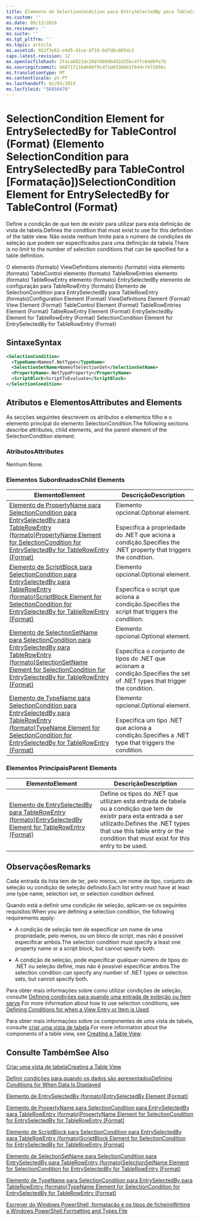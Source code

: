 ```yaml
---
title: Elemento de SelectionCondition para EntrySelectedBy para TableControl (formato) | Documentos da Microsoft
ms.custom: ''
ms.date: 09/13/2016
ms.reviewer: ''
ms.suite: ''
ms.tgt_pltfrm: ''
ms.topic: article
ms.assetid: 912f3e63-e4d5-41ce-8710-6dfd8c885dc2
caps.latest.revision: 12
ms.openlocfilehash: 2faca6021dc26878869bdd2d35bc4ffc64d0fe7b
ms.sourcegitcommit: b6871f21bd666f9cd71dd336bb3f844cf472b56c
ms.translationtype: MT
ms.contentlocale: pt-PT
ms.lasthandoff: 02/03/2019
ms.locfileid: "56850478"
---
```

# <a name="selectioncondition-element-for-entryselectedby-for-tablecontrol-format"></a><span data-ttu-id="2f792-102">SelectionCondition Element for EntrySelectedBy for TableControl (Format) (Elemento SelectionCondition para EntrySelectedBy para TableControl [Formatação])</span><span class="sxs-lookup"><span data-stu-id="2f792-102">SelectionCondition Element for EntrySelectedBy for TableControl (Format)</span></span>

<span data-ttu-id="2f792-103">Define a condição de que tem de existir para utilizar para esta definição de vista de tabela.</span><span class="sxs-lookup"><span data-stu-id="2f792-103">Defines the condition that must exist to use for this definition of the table view.</span></span> <span data-ttu-id="2f792-104">Não existe nenhum limite para o número de condições de seleção que podem ser especificados para uma definição de tabela.</span><span class="sxs-lookup"><span data-stu-id="2f792-104">There is no limit to the number of selection conditions that can be specified for a table definition.</span></span>

<span data-ttu-id="2f792-105">O elemento (formato) ViewDefinitions elemento (formato) vista elemento (formato) TableControl elemento (formato) TableRowEntries elemento (formato) TableRowEntry elemento (formato) EntrySelectedBy elemento de configuração para TableRowEntry (formato) Elemento de SelectionCondition para EntrySelectedBy para TableRowEntry (formato)</span><span class="sxs-lookup"><span data-stu-id="2f792-105">Configuration Element (Format) ViewDefinitions Element (Format) View Element (Format) TableControl Element (Format) TableRowEntries Element (Format) TableRowEntry Element (Format) EntrySelectedBy Element for TableRowEntry (Format) SelectionCondition Element for EntrySelectedBy for TableRowEntry (Format)</span></span>

## <a name="syntax"></a><span data-ttu-id="2f792-106">Sintaxe</span><span class="sxs-lookup"><span data-stu-id="2f792-106">Syntax</span></span>

```xml
<SelectionCondition>
  <TypeName>Nameof.NetType</TypeName>
  <SelectionSetName>NameofSelectionSet</SelectionSetName>
  <PropertyName>.NetTypeProperty</PropertyName>
  <ScriptBlock>ScriptToEvaluate</ScriptBlock>
</SelectionCondition>
```

## <a name="attributes-and-elements"></a><span data-ttu-id="2f792-107">Atributos e Elementos</span><span class="sxs-lookup"><span data-stu-id="2f792-107">Attributes and Elements</span></span>

<span data-ttu-id="2f792-108">As secções seguintes descrevem os atributos e elementos filho e o elemento principal do elemento SelectionCondition.</span><span class="sxs-lookup"><span data-stu-id="2f792-108">The following sections describe attributes, child elements, and the parent element of the SelectionCondition element.</span></span>

### <a name="attributes"></a><span data-ttu-id="2f792-109">Atributos</span><span class="sxs-lookup"><span data-stu-id="2f792-109">Attributes</span></span>

<span data-ttu-id="2f792-110">Nenhum.</span><span class="sxs-lookup"><span data-stu-id="2f792-110">None.</span></span>

### <a name="child-elements"></a><span data-ttu-id="2f792-111">Elementos Subordinados</span><span class="sxs-lookup"><span data-stu-id="2f792-111">Child Elements</span></span>

|<span data-ttu-id="2f792-112">Elemento</span><span class="sxs-lookup"><span data-stu-id="2f792-112">Element</span></span>|<span data-ttu-id="2f792-113">Descrição</span><span class="sxs-lookup"><span data-stu-id="2f792-113">Description</span></span>|
|-------------|-----------------|
|[<span data-ttu-id="2f792-114">Elemento de PropertyName para SelectionCondition para EntrySelectedBy para TableRowEntry (formato)</span><span class="sxs-lookup"><span data-stu-id="2f792-114">PropertyName Element for SelectionCondition for EntrySelectedBy for TableRowEntry (Format)</span></span>](./propertyname-element-for-selectioncondition-for-entryselectedby-for-tablerowentry-format.md)|<span data-ttu-id="2f792-115">Elemento opcional.</span><span class="sxs-lookup"><span data-stu-id="2f792-115">Optional element.</span></span><br /><br /> <span data-ttu-id="2f792-116">Especifica a propriedade do .NET que aciona a condição.</span><span class="sxs-lookup"><span data-stu-id="2f792-116">Specifies the .NET property that triggers the condition.</span></span>|
|[<span data-ttu-id="2f792-117">Elemento de ScriptBlock para SelectionCondition para EntrySelectedBy para TableRowEntry (formato)</span><span class="sxs-lookup"><span data-stu-id="2f792-117">ScriptBlock Element for SelectionCondition for EntrySelectedBy for TableRowEntry (Format)</span></span>](./scriptblock-element-for-selectioncondition-for-entryselectedby-for-tablecontrol-format.md)|<span data-ttu-id="2f792-118">Elemento opcional.</span><span class="sxs-lookup"><span data-stu-id="2f792-118">Optional element.</span></span><br /><br /> <span data-ttu-id="2f792-119">Especifica o script que aciona a condição.</span><span class="sxs-lookup"><span data-stu-id="2f792-119">Specifies the script that triggers the condition.</span></span>|
|[<span data-ttu-id="2f792-120">Elemento de SelectionSetName para SelectionCondition para EntrySelectedBy para TableRowEntry (formato)</span><span class="sxs-lookup"><span data-stu-id="2f792-120">SelectionSetName Element for SelectionCondition for EntrySelectedBy for TableRowEntry (Format)</span></span>](./selectionsetname-element-for-selectioncondition-for-entryselectedby-for-tablecontrol-format.md)|<span data-ttu-id="2f792-121">Elemento opcional.</span><span class="sxs-lookup"><span data-stu-id="2f792-121">Optional element.</span></span><br /><br /> <span data-ttu-id="2f792-122">Especifica o conjunto de tipos do .NET que acionam a condição.</span><span class="sxs-lookup"><span data-stu-id="2f792-122">Specifies the set of .NET types that trigger the condition.</span></span>|
|[<span data-ttu-id="2f792-123">Elemento de TypeName para SelectionCondition para EntrySelectedBy para TableRowEntry (formato)</span><span class="sxs-lookup"><span data-stu-id="2f792-123">TypeName Element for SelectionCondition for EntrySelectedBy for TableRowEntry (Format)</span></span>](./typename-element-for-selectioncondition-for-entryselectedby-for-tablecontrol-format.md)|<span data-ttu-id="2f792-124">Elemento opcional.</span><span class="sxs-lookup"><span data-stu-id="2f792-124">Optional element.</span></span><br /><br /> <span data-ttu-id="2f792-125">Especifica um tipo .NET que aciona a condição.</span><span class="sxs-lookup"><span data-stu-id="2f792-125">Specifies a .NET type that triggers the condition.</span></span>|

### <a name="parent-elements"></a><span data-ttu-id="2f792-126">Elementos Principais</span><span class="sxs-lookup"><span data-stu-id="2f792-126">Parent Elements</span></span>

|<span data-ttu-id="2f792-127">Elemento</span><span class="sxs-lookup"><span data-stu-id="2f792-127">Element</span></span>|<span data-ttu-id="2f792-128">Descrição</span><span class="sxs-lookup"><span data-stu-id="2f792-128">Description</span></span>|
|-------------|-----------------|
|[<span data-ttu-id="2f792-129">Elemento de EntrySelectedBy para TableRowEntry (formato)</span><span class="sxs-lookup"><span data-stu-id="2f792-129">EntrySelectedBy Element for TableRowEntry (Format)</span></span>](./entryselectedby-element-for-tablerowentry-for-tablecontrol-format.md)|<span data-ttu-id="2f792-130">Define os tipos do .NET que utilizam esta entrada de tabela ou a condição que tem de existir para esta entrada a ser utilizado.</span><span class="sxs-lookup"><span data-stu-id="2f792-130">Defines the .NET types that use this table entry or the condition that must exist for this entry to be used.</span></span>|

## <a name="remarks"></a><span data-ttu-id="2f792-131">Observações</span><span class="sxs-lookup"><span data-stu-id="2f792-131">Remarks</span></span>

<span data-ttu-id="2f792-132">Cada entrada da lista tem de ter, pelo menos, um nome de tipo, conjunto de seleção ou condição de seleção definido.</span><span class="sxs-lookup"><span data-stu-id="2f792-132">Each list entry must have at least one type name, selection set, or selection condition defined.</span></span>

<span data-ttu-id="2f792-133">Quando está a definir uma condição de seleção, aplicam-se os seguintes requisitos:</span><span class="sxs-lookup"><span data-stu-id="2f792-133">When you are defining a selection condition, the following requirements apply:</span></span>

- <span data-ttu-id="2f792-134">A condição de seleção tem de especificar um nome de uma propriedade, pelo menos, ou um bloco de script, mas não é possível especificar ambos.</span><span class="sxs-lookup"><span data-stu-id="2f792-134">The selection condition must specify a least one property name or a script block, but cannot specify both.</span></span>

- <span data-ttu-id="2f792-135">A condição de seleção, pode especificar qualquer número de tipos do .NET ou seleção define, mas não é possível especificar ambos.</span><span class="sxs-lookup"><span data-stu-id="2f792-135">The selection condition can specify any number of .NET types or selection sets, but cannot specify both.</span></span>

<span data-ttu-id="2f792-136">Para obter mais informações sobre como utilizar condições de seleção, consulte [Defining condições para quando uma entrada de exibição ou Item serve](./defining-conditions-for-displaying-data.md).</span><span class="sxs-lookup"><span data-stu-id="2f792-136">For more information about how to use selection conditions, see [Defining Conditions for when a View Entry or Item is Used](./defining-conditions-for-displaying-data.md).</span></span>

<span data-ttu-id="2f792-137">Para obter mais informações sobre os componentes de uma vista de tabela, consulte [criar uma vista de tabela](./creating-a-table-view.md).</span><span class="sxs-lookup"><span data-stu-id="2f792-137">For more information about the components of a table view, see [Creating a Table View](./creating-a-table-view.md).</span></span>

## <a name="see-also"></a><span data-ttu-id="2f792-138">Consulte Também</span><span class="sxs-lookup"><span data-stu-id="2f792-138">See Also</span></span>

[<span data-ttu-id="2f792-139">Criar uma vista de tabela</span><span class="sxs-lookup"><span data-stu-id="2f792-139">Creating a Table View</span></span>](./creating-a-table-view.md)

[<span data-ttu-id="2f792-140">Definir condições para quando os dados são apresentados</span><span class="sxs-lookup"><span data-stu-id="2f792-140">Defining Conditions for When Data Is Displayed</span></span>](./defining-conditions-for-displaying-data.md)

[<span data-ttu-id="2f792-141">Elemento de EntrySelectedBy (formato)</span><span class="sxs-lookup"><span data-stu-id="2f792-141">EntrySelectedBy Element (Format)</span></span>](./entryselectedby-element-for-tablerowentry-for-tablecontrol-format.md)

[<span data-ttu-id="2f792-142">Elemento de PropertyName para SelectionCondition para EntrySelectedBy para TableRowEntry (formato)</span><span class="sxs-lookup"><span data-stu-id="2f792-142">PropertyName Element for SelectionCondition for EntrySelectedBy for TableRowEntry (Format)</span></span>](./propertyname-element-for-selectioncondition-for-entryselectedby-for-tablerowentry-format.md)

[<span data-ttu-id="2f792-143">Elemento de ScriptBlock para SelectionCondition para EntrySelectedBy para TableRowEntry (formato)</span><span class="sxs-lookup"><span data-stu-id="2f792-143">ScriptBlock Element for SelectionCondition for EntrySelectedBy for TableRowEntry (Format)</span></span>](./scriptblock-element-for-selectioncondition-for-entryselectedby-for-tablecontrol-format.md)

[<span data-ttu-id="2f792-144">Elemento de SelectionSetName para SelectionCondition para EntrySelectedBy para TableRowEntry (formato)</span><span class="sxs-lookup"><span data-stu-id="2f792-144">SelectionSetName Element for SelectionCondition for EntrySelectedBy for TableRowEntry (Format)</span></span>](./selectionsetname-element-for-selectioncondition-for-entryselectedby-for-tablecontrol-format.md)

[<span data-ttu-id="2f792-145">Elemento de TypeName para SelectionCondition para EntrySelectedBy para TableRowEntry (formato)</span><span class="sxs-lookup"><span data-stu-id="2f792-145">TypeName Element for SelectionCondition for EntrySelectedBy for TableRowEntry (Format)</span></span>](./typename-element-for-selectioncondition-for-entryselectedby-for-tablecontrol-format.md)

[<span data-ttu-id="2f792-146">Escrever do Windows PowerShell, formatação e os tipos de ficheiro</span><span class="sxs-lookup"><span data-stu-id="2f792-146">Writing a Windows PowerShell Formatting and Types File</span></span>](./writing-a-powershell-formatting-file.md)
